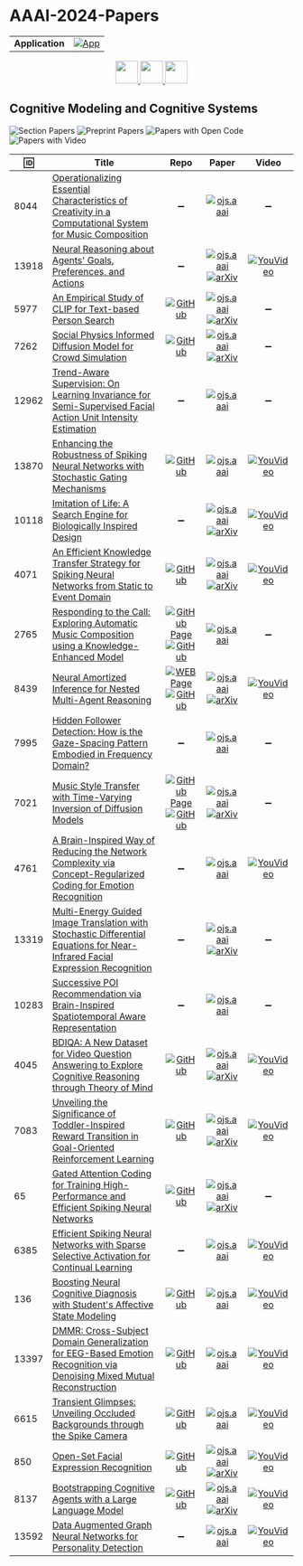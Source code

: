 # AAAI-2024-Papers

<table>
    <tr>
        <td><strong>Application</strong></td>
        <td>
            <a href="https://huggingface.co/spaces/DmitryRyumin/NewEraAI-Papers" style="float:left;">
                <img src="https://img.shields.io/badge/🤗-NewEraAI--Papers-FFD21F.svg" alt="App" />
            </a>
        </td>
    </tr>
</table>

<div align="center">
    <a href="https://github.com/DmitryRyumin/AAAI-2024-Papers/blob/main/sections/2024/main/application_domains.md">
        <img src="https://cdn.jsdelivr.net/gh/DmitryRyumin/NewEraAI-Papers@main/images/left.svg" width="40" alt="" />
    </a>
    <a href="https://github.com/DmitryRyumin/AAAI-2024-Papers/">
        <img src="https://cdn.jsdelivr.net/gh/DmitryRyumin/NewEraAI-Papers@main/images/home.svg" width="40" alt="" />
    </a>
    <a href="https://github.com/DmitryRyumin/AAAI-2024-Papers/blob/main/sections/2024/main/computer_vision.md">
        <img src="https://cdn.jsdelivr.net/gh/DmitryRyumin/NewEraAI-Papers@main/images/right.svg" width="40" alt="" />
    </a>
</div>

## Cognitive Modeling and Cognitive Systems

![Section Papers](https://img.shields.io/badge/Section%20Papers-25-42BA16) ![Preprint Papers](https://img.shields.io/badge/Preprint%20Papers-soon-b31b1b) ![Papers with Open Code](https://img.shields.io/badge/Papers%20with%20Open%20Code-soon-1D7FBF) ![Papers with Video](https://img.shields.io/badge/Papers%20with%20Video-soon-FF0000)

| :id: | **Title** | **Repo** | **Paper** | **Video** |
|------|-----------|:--------:|:---------:|:---------:|
| 8044 | [Operationalizing Essential Characteristics of Creativity in a Computational System for Music Composition](https://ojs.aaai.org/index.php/AAAI/article/view/27799) | :heavy_minus_sign: | [![ojs.aaai](https://img.shields.io/badge/pdf-ojs.aaai-1F6292.svg)](https://ojs.aaai.org/index.php/AAAI/article/view/27799/27630) | :heavy_minus_sign: |
| 13918 | [Neural Reasoning about Agents' Goals, Preferences, and Actions](https://ojs.aaai.org/index.php/AAAI/article/view/27800) | :heavy_minus_sign: | [![ojs.aaai](https://img.shields.io/badge/pdf-ojs.aaai-1F6292.svg)](https://ojs.aaai.org/index.php/AAAI/article/view/27800/27632) <br /> [![arXiv](https://img.shields.io/badge/arXiv-2312.07122-b31b1b.svg)](https://arxiv.org/abs/2312.07122) | [![YouVideo](https://img.shields.io/badge/Video-000000??&style=flat&logo=youtube&logoColor=white)](https://ojs.aaai.org/index.php/AAAI/article/view/27800/27633) |
| 5977 | [An Empirical Study of CLIP for Text-based Person Search](https://ojs.aaai.org/index.php/AAAI/article/view/27801) | [![GitHub](https://img.shields.io/github/stars/Flame-Chasers/TBPS-CLIP?style=flat)](https://github.com/Flame-Chasers/TBPS-CLIP) | [![ojs.aaai](https://img.shields.io/badge/pdf-ojs.aaai-1F6292.svg)](https://ojs.aaai.org/index.php/AAAI/article/view/27801/27634) <br /> [![arXiv](https://img.shields.io/badge/arXiv-2308.10045-b31b1b.svg)](https://arxiv.org/abs/2308.10045) | :heavy_minus_sign: |
| 7262 | [Social Physics Informed Diffusion Model for Crowd Simulation](https://ojs.aaai.org/index.php/AAAI/article/view/27802) | [![GitHub](https://img.shields.io/github/stars/tsinghua-fib-lab/SPDiff?style=flat)](https://github.com/tsinghua-fib-lab/SPDiff) | [![ojs.aaai](https://img.shields.io/badge/pdf-ojs.aaai-1F6292.svg)](https://ojs.aaai.org/index.php/AAAI/article/view/27802/27636) <br /> [![arXiv](https://img.shields.io/badge/arXiv-2402.06680-b31b1b.svg)](https://arxiv.org/abs/2402.06680) | :heavy_minus_sign: |
| 12962 | [Trend-Aware Supervision: On Learning Invariance for Semi-Supervised Facial Action Unit Intensity Estimation](https://ojs.aaai.org/index.php/AAAI/article/view/27803) | :heavy_minus_sign: | [![ojs.aaai](https://img.shields.io/badge/pdf-ojs.aaai-1F6292.svg)](https://ojs.aaai.org/index.php/AAAI/article/view/27803/27637) | :heavy_minus_sign: |
| 13870 | [Enhancing the Robustness of Spiking Neural Networks with Stochastic Gating Mechanisms](https://ojs.aaai.org/index.php/AAAI/article/view/27804) | [![GitHub](https://img.shields.io/github/stars/DingJianhao/StoG-meets-SNN?style=flat)](https://github.com/DingJianhao/StoG-meets-SNN) | [![ojs.aaai](https://img.shields.io/badge/pdf-ojs.aaai-1F6292.svg)](https://ojs.aaai.org/index.php/AAAI/article/view/27804/27639) | [![YouVideo](https://img.shields.io/badge/Video-000000??&style=flat&logo=youtube&logoColor=white)](https://ojs.aaai.org/index.php/AAAI/article/view/27804/27640) |
| 10118 | [Imitation of Life: A Search Engine for Biologically Inspired Design](https://ojs.aaai.org/index.php/AAAI/article/view/27805) | :heavy_minus_sign: | [![ojs.aaai](https://img.shields.io/badge/pdf-ojs.aaai-1F6292.svg)](https://ojs.aaai.org/index.php/AAAI/article/view/27805/27641) <br /> [![arXiv](https://img.shields.io/badge/arXiv-2312.12681-b31b1b.svg)](https://arxiv.org/abs/2312.12681) | [![YouVideo](https://img.shields.io/badge/Video-000000??&style=flat&logo=youtube&logoColor=white)](https://ojs.aaai.org/index.php/AAAI/article/view/27805/27642) |
| 4071 | [An Efficient Knowledge Transfer Strategy for Spiking Neural Networks from Static to Event Domain](https://ojs.aaai.org/index.php/AAAI/article/view/27806) | [![GitHub](https://img.shields.io/github/stars/Brain-Cog-Lab/Transfer-for-DVS?style=flat)](https://github.com/Brain-Cog-Lab/Transfer-for-DVS) | [![ojs.aaai](https://img.shields.io/badge/pdf-ojs.aaai-1F6292.svg)](https://ojs.aaai.org/index.php/AAAI/article/view/27806/27643) <br /> [![arXiv](https://img.shields.io/badge/arXiv-2303.13077-b31b1b.svg)](https://arxiv.org/abs/2303.13077) | [![YouVideo](https://img.shields.io/badge/Video-000000??&style=flat&logo=youtube&logoColor=white)](https://ojs.aaai.org/index.php/AAAI/article/view/27806/27644) |
| 2765 | [Responding to the Call: Exploring Automatic Music Composition using a Knowledge-Enhanced Model](https://ojs.aaai.org/index.php/AAAI/article/view/27807) | [![GitHub Page](https://img.shields.io/badge/GitHub-Page-159957.svg)](https://hu-music.github.io/crg_demo/) <br /> [![GitHub](https://img.shields.io/github/stars/hu-music/Call-Response?style=flat)](https://github.com/hu-music/Call-Response) | [![ojs.aaai](https://img.shields.io/badge/pdf-ojs.aaai-1F6292.svg)](https://ojs.aaai.org/index.php/AAAI/article/view/27807/27645) | :heavy_minus_sign: |
| 8439 | [Neural Amortized Inference for Nested Multi-Agent Reasoning](https://ojs.aaai.org/index.php/AAAI/article/view/27808) | [![WEB Page](https://img.shields.io/badge/WEB-Page-159957.svg)](https://www.tshu.io/nested_reasoning/) <br /> [![GitHub](https://img.shields.io/github/stars/KJha02/AmortizedNestedReasoning?style=flat)](https://github.com/KJha02/AmortizedNestedReasoning) | [![ojs.aaai](https://img.shields.io/badge/pdf-ojs.aaai-1F6292.svg)](https://ojs.aaai.org/index.php/AAAI/article/view/27808/27647) <br /> [![arXiv](https://img.shields.io/badge/arXiv-2308.11071-b31b1b.svg)](https://arxiv.org/abs/2308.11071) | [![YouVideo](https://img.shields.io/badge/Video-000000??&style=flat&logo=youtube&logoColor=white)](https://ojs.aaai.org/index.php/AAAI/article/view/27808/27648) |
| 7995 | [Hidden Follower Detection: How is the Gaze-Spacing Pattern Embodied in Frequency Domain?](https://ojs.aaai.org/index.php/AAAI/article/view/27809) | :heavy_minus_sign: | [![ojs.aaai](https://img.shields.io/badge/pdf-ojs.aaai-1F6292.svg)](https://ojs.aaai.org/index.php/AAAI/article/view/27809/27649) | :heavy_minus_sign: |
| 7021 | [Music Style Transfer with Time-Varying Inversion of Diffusion Models](https://ojs.aaai.org/index.php/AAAI/article/view/27810) | [![GitHub Page](https://img.shields.io/badge/GitHub-Page-159957.svg)](https://lsfhuihuiff.github.io/MusicTI/) <br /> [![GitHub](https://img.shields.io/github/stars/lsfhuihuiff/MusicTI_AAAI2024?style=flat)](https://github.com/lsfhuihuiff/MusicTI_AAAI2024) | [![ojs.aaai](https://img.shields.io/badge/pdf-ojs.aaai-1F6292.svg)](https://ojs.aaai.org/index.php/AAAI/article/view/27810/27651) <br /> [![arXiv](https://img.shields.io/badge/arXiv-2402.13763-b31b1b.svg)](https://arxiv.org/abs/2402.13763) | :heavy_minus_sign: |
| 4761 | [A Brain-Inspired Way of Reducing the Network Complexity via Concept-Regularized Coding for Emotion Recognition](https://ojs.aaai.org/index.php/AAAI/article/view/27811) | :heavy_minus_sign: | [![ojs.aaai](https://img.shields.io/badge/pdf-ojs.aaai-1F6292.svg)](https://ojs.aaai.org/index.php/AAAI/article/view/27811/27653) | [![YouVideo](https://img.shields.io/badge/Video-000000??&style=flat&logo=youtube&logoColor=white)](https://ojs.aaai.org/index.php/AAAI/article/view/27811/27654) |
| 13319 | [Multi-Energy Guided Image Translation with Stochastic Differential Equations for Near-Infrared Facial Expression Recognition](https://ojs.aaai.org/index.php/AAAI/article/view/27812) | :heavy_minus_sign: | [![ojs.aaai](https://img.shields.io/badge/pdf-ojs.aaai-1F6292.svg)](https://ojs.aaai.org/index.php/AAAI/article/view/27812/27655) <br /> [![arXiv](https://img.shields.io/badge/arXiv-2312.05908-b31b1b.svg)](https://arxiv.org/abs/2312.05908) | :heavy_minus_sign: |
| 10283 | [Successive POI Recommendation via Brain-Inspired Spatiotemporal Aware Representation](https://ojs.aaai.org/index.php/AAAI/article/view/27813) | :heavy_minus_sign: | [![ojs.aaai](https://img.shields.io/badge/pdf-ojs.aaai-1F6292.svg)](https://ojs.aaai.org/index.php/AAAI/article/view/27813/27657) | :heavy_minus_sign: |
| 4045 | [BDIQA: A New Dataset for Video Question Answering to Explore Cognitive Reasoning through Theory of Mind](https://ojs.aaai.org/index.php/AAAI/article/view/27814) | [![GitHub](https://img.shields.io/github/stars/mao-yy/BDIQA?style=flat)](https://github.com/mao-yy/BDIQA) | [![ojs.aaai](https://img.shields.io/badge/pdf-ojs.aaai-1F6292.svg)](https://ojs.aaai.org/index.php/AAAI/article/view/27814/27659) <br /> [![arXiv](https://img.shields.io/badge/arXiv-2402.07402-b31b1b.svg)](https://arxiv.org/abs/2402.07402) | [![YouVideo](https://img.shields.io/badge/Video-000000??&style=flat&logo=youtube&logoColor=white)](https://ojs.aaai.org/index.php/AAAI/article/view/27814/27660) |
| 7083 | [Unveiling the Significance of Toddler-Inspired Reward Transition in Goal-Oriented Reinforcement Learning](https://ojs.aaai.org/index.php/AAAI/article/view/27815) | [![GitHub](https://img.shields.io/github/stars/Frankpark/Toddler-Inspired-Reward-Transition?style=flat)](https://github.com/Frankpark/Toddler-Inspired-Reward-Transition) | [![ojs.aaai](https://img.shields.io/badge/pdf-ojs.aaai-1F6292.svg)](https://ojs.aaai.org/index.php/AAAI/article/view/27815/27661) <br /> [![arXiv](https://img.shields.io/badge/arXiv-2403.06880-b31b1b.svg)](https://arxiv.org/abs/2403.06880) | [![YouVideo](https://img.shields.io/badge/Video-000000??&style=flat&logo=youtube&logoColor=white)](https://ojs.aaai.org/index.php/AAAI/article/view/27815/27662) |
| 65 | [Gated Attention Coding for Training High-Performance and Efficient Spiking Neural Networks](https://ojs.aaai.org/index.php/AAAI/article/view/27816) | [![GitHub](https://img.shields.io/github/stars/bollossom/GAC?style=flat)](https://github.com/bollossom/GAC) | [![ojs.aaai](https://img.shields.io/badge/pdf-ojs.aaai-1F6292.svg)](https://ojs.aaai.org/index.php/AAAI/article/view/27816/27663) <br /> [![arXiv](https://img.shields.io/badge/arXiv-2308.06582-b31b1b.svg)](https://arxiv.org/abs/2308.06582) | :heavy_minus_sign: |
| 6385 | [Efficient Spiking Neural Networks with Sparse Selective Activation for Continual Learning](https://ojs.aaai.org/index.php/AAAI/article/view/27817) | :heavy_minus_sign: | [![ojs.aaai](https://img.shields.io/badge/pdf-ojs.aaai-1F6292.svg)](https://ojs.aaai.org/index.php/AAAI/article/view/27817/27664) | [![YouVideo](https://img.shields.io/badge/Video-000000??&style=flat&logo=youtube&logoColor=white)](https://ojs.aaai.org/index.php/AAAI/article/view/27817/27665) |
| 136 | [Boosting Neural Cognitive Diagnosis with Student's Affective State Modeling](https://ojs.aaai.org/index.php/AAAI/article/view/27818) | [![GitHub](https://img.shields.io/github/stars/zeng-zhen/ACD?style=flat)](https://github.com/zeng-zhen/ACD) | [![ojs.aaai](https://img.shields.io/badge/pdf-ojs.aaai-1F6292.svg)](https://ojs.aaai.org/index.php/AAAI/article/view/27818/27666) | [![YouVideo](https://img.shields.io/badge/Video-000000??&style=flat&logo=youtube&logoColor=white)](https://ojs.aaai.org/index.php/AAAI/article/view/27818/27667) |
| 13397 | [DMMR: Cross-Subject Domain Generalization for EEG-Based Emotion Recognition via Denoising Mixed Mutual Reconstruction](https://ojs.aaai.org/index.php/AAAI/article/view/27819) | [![GitHub](https://img.shields.io/github/stars/CodeBreathing/DMMR?style=flat)](https://github.com/CodeBreathing/DMMR) | [![ojs.aaai](https://img.shields.io/badge/pdf-ojs.aaai-1F6292.svg)](https://ojs.aaai.org/index.php/AAAI/article/view/27819/27668) | [![YouVideo](https://img.shields.io/badge/Video-000000??&style=flat&logo=youtube&logoColor=white)](https://ojs.aaai.org/index.php/AAAI/article/view/27819/27669) |
| 6615 | [Transient Glimpses: Unveiling Occluded Backgrounds through the Spike Camera](https://ojs.aaai.org/index.php/AAAI/article/view/27820) | [![GitHub](https://img.shields.io/github/stars/Leozhangjiyuan/SpikeDeOcclusion?style=flat)](https://github.com/Leozhangjiyuan/SpikeDeOcclusion) | [![ojs.aaai](https://img.shields.io/badge/pdf-ojs.aaai-1F6292.svg)](https://ojs.aaai.org/index.php/AAAI/article/view/27820/27670) | [![YouVideo](https://img.shields.io/badge/Video-000000??&style=flat&logo=youtube&logoColor=white)](https://ojs.aaai.org/index.php/AAAI/article/view/27820/27671) |
| 850 | [Open-Set Facial Expression Recognition](https://ojs.aaai.org/index.php/AAAI/article/view/27821) | [![GitHub](https://img.shields.io/github/stars/zyh-uaiaaaa/Open-Set-FER?style=flat)](https://github.com/zyh-uaiaaaa/Open-Set-FER) | [![ojs.aaai](https://img.shields.io/badge/pdf-ojs.aaai-1F6292.svg)](https://ojs.aaai.org/index.php/AAAI/article/view/27821/27672) <br /> [![arXiv](https://img.shields.io/badge/arXiv-2401.12507-b31b1b.svg)](https://arxiv.org/abs/2401.12507) | [![YouVideo](https://img.shields.io/badge/Video-000000??&style=flat&logo=youtube&logoColor=white)](https://ojs.aaai.org/index.php/AAAI/article/view/27821/27673) |
| 8137 | [Bootstrapping Cognitive Agents with a Large Language Model](https://ojs.aaai.org/index.php/AAAI/article/view/27822) | [![GitHub](https://img.shields.io/github/stars/zfy0314/cognitive-agents?style=flat)](https://github.com/zfy0314/cognitive-agents) | [![ojs.aaai](https://img.shields.io/badge/pdf-ojs.aaai-1F6292.svg)](https://ojs.aaai.org/index.php/AAAI/article/view/27822/27674) <br /> [![arXiv](https://img.shields.io/badge/arXiv-2403.00810-b31b1b.svg)](https://arxiv.org/abs/2403.00810) | [![YouVideo](https://img.shields.io/badge/Video-000000??&style=flat&logo=youtube&logoColor=white)](https://ojs.aaai.org/index.php/AAAI/article/view/27822/27675) |
| 13592 | [Data Augmented Graph Neural Networks for Personality Detection](https://ojs.aaai.org/index.php/AAAI/article/view/27823) | :heavy_minus_sign: | [![ojs.aaai](https://img.shields.io/badge/pdf-ojs.aaai-1F6292.svg)](https://ojs.aaai.org/index.php/AAAI/article/view/27823/27676) | [![YouVideo](https://img.shields.io/badge/Video-000000??&style=flat&logo=youtube&logoColor=white)](https://ojs.aaai.org/index.php/AAAI/article/view/27823/27677) |
